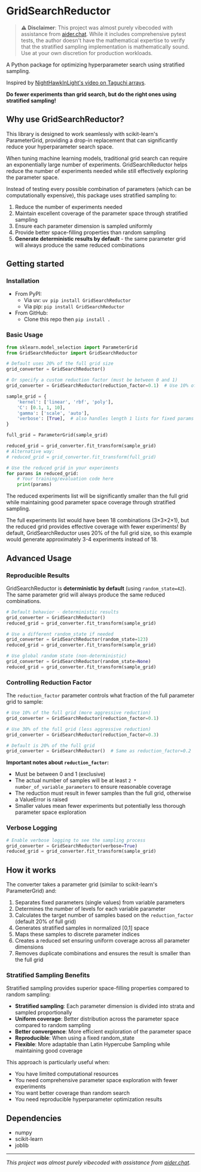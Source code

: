 # GridSearchReductor

> **⚠️ Disclaimer**: This project was almost purely vibecoded with assistance from [aider.chat](https://github.com/Aider-AI/aider/). While it includes comprehensive pytest tests, the author doesn't have the mathematical expertise to verify that the stratified sampling implementation is mathematically sound. Use at your own discretion for production workloads.

A Python package for optimizing hyperparameter search using stratified sampling.

Inspired by [NightHawkInLight's video on Taguchi arrays](https://www.youtube.com/watch?v=5oULEuOoRd0&pp=ygUPdGFndXNoaSBhcnJhYXlz).


**Do fewer experiments than grid search, but do the right ones using stratified sampling!**

## Why use GridSearchReductor?

This library is designed to work seamlessly with scikit-learn's ParameterGrid, providing a drop-in replacement that can significantly reduce your hyperparameter search space.

When tuning machine learning models, traditional grid search can require an exponentially large number of experiments. GridSearchReductor helps reduce the number of experiments needed while still effectively exploring the parameter space.

Instead of testing every possible combination of parameters (which can be computationally expensive), this package uses stratified sampling to:
1. Reduce the number of experiments needed
2. Maintain excellent coverage of the parameter space through stratified sampling
3. Ensure each parameter dimension is sampled uniformly
4. Provide better space-filling properties than random sampling
5. **Generate deterministic results by default** - the same parameter grid will always produce the same reduced combinations

## Getting started

### Installation

* From PyPI:
    * Via uv: `uv pip install GridSearchReductor`
    * Via pip: `pip install GridSearchReductor`
* From GitHub:
    * Clone this repo then `pip install .`

### Basic Usage

```python
from sklearn.model_selection import ParameterGrid
from GridSearchReductor import GridSearchReductor

# Default uses 20% of the full grid size
grid_converter = GridSearchReductor()

# Or specify a custom reduction factor (must be between 0 and 1)
grid_converter = GridSearchReductor(reduction_factor=0.1)  # Use 10% of full grid

sample_grid = {
    'kernel': ['linear', 'rbf', 'poly'],
    'C': [0.1, 1, 10],
    'gamma': ['scale', 'auto'],
    'verbose': [True],  # also handles length 1 lists for fixed params
}

full_grid = ParameterGrid(sample_grid)

reduced_grid = grid_converter.fit_transform(sample_grid)
# Alternative way:
# reduced_grid = grid_converter.fit_transform(full_grid)

# Use the reduced grid in your experiments
for params in reduced_grid:
    # Your training/evaluation code here
    print(params)
```

The reduced experiments list will be significantly smaller than the full grid while maintaining good parameter space coverage through stratified sampling.

The full experiments list would have been 18 combinations (3×3×2×1), but the reduced grid provides effective coverage with fewer experiments! By default, GridSearchReductor uses 20% of the full grid size, so this example would generate approximately 3-4 experiments instead of 18.

## Advanced Usage

### Reproducible Results

GridSearchReductor is **deterministic by default** (using `random_state=42`). The same parameter grid will always produce the same reduced combinations.

```python
# Default behavior - deterministic results
grid_converter = GridSearchReductor()
reduced_grid = grid_converter.fit_transform(sample_grid)

# Use a different random_state if needed
grid_converter = GridSearchReductor(random_state=123)
reduced_grid = grid_converter.fit_transform(sample_grid)

# Use global random state (non-deterministic)
grid_converter = GridSearchReductor(random_state=None)
reduced_grid = grid_converter.fit_transform(sample_grid)
```

### Controlling Reduction Factor

The `reduction_factor` parameter controls what fraction of the full parameter grid to sample:

```python
# Use 10% of the full grid (more aggressive reduction)
grid_converter = GridSearchReductor(reduction_factor=0.1)

# Use 30% of the full grid (less aggressive reduction)
grid_converter = GridSearchReductor(reduction_factor=0.3)

# Default is 20% of the full grid
grid_converter = GridSearchReductor()  # Same as reduction_factor=0.2
```

**Important notes about `reduction_factor`:**
- Must be between 0 and 1 (exclusive)
- The actual number of samples will be at least `2 * number_of_variable_parameters` to ensure reasonable coverage
- The reduction must result in fewer samples than the full grid, otherwise a ValueError is raised
- Smaller values mean fewer experiments but potentially less thorough parameter space exploration

### Verbose Logging

```python
# Enable verbose logging to see the sampling process
grid_converter = GridSearchReductor(verbose=True)
reduced_grid = grid_converter.fit_transform(sample_grid)
```

## How it works

The converter takes a parameter grid (similar to scikit-learn's ParameterGrid) and:
1. Separates fixed parameters (single values) from variable parameters
2. Determines the number of levels for each variable parameter
3. Calculates the target number of samples based on the `reduction_factor` (default 20% of full grid)
4. Generates stratified samples in normalized [0,1] space
5. Maps these samples to discrete parameter indices
6. Creates a reduced set ensuring uniform coverage across all parameter dimensions
7. Removes duplicate combinations and ensures the result is smaller than the full grid

### Stratified Sampling Benefits

Stratified sampling provides superior space-filling properties compared to random sampling:
- **Stratified sampling**: Each parameter dimension is divided into strata and sampled proportionally
- **Uniform coverage**: Better distribution across the parameter space compared to random sampling
- **Better convergence**: More efficient exploration of the parameter space
- **Reproducible**: When using a fixed random_state
- **Flexible**: More adaptable than Latin Hypercube Sampling while maintaining good coverage

This approach is particularly useful when:
- You have limited computational resources
- You need comprehensive parameter space exploration with fewer experiments
- You want better coverage than random search
- You need reproducible hyperparameter optimization results

## Dependencies

- numpy
- scikit-learn
- joblib

---

*This project was almost purely vibecoded with assistance from [aider.chat](https://github.com/Aider-AI/aider/).*


